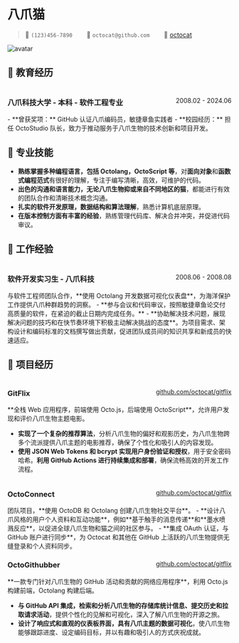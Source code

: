 # 八爪猫

> <span alt="icon">&#xe60f; </span> `(123)456-7890`&emsp;&emsp;  <span alt="icon">&#xe7ca;</span> `octocat@github.com`&emsp;&emsp; <span alt="icon">&#xe600;</span> [octocat](https://github.com/octocat)

<img alt="avatar" src="https://avatars.githubusercontent.com/u/583231?v=4">

## &#xe80c; 教育经历

<div style="display:flex;justify-content:space-between;align-items:center;">
    <h3>八爪科技大学 - 本科 - 软件工程专业</h3> 
    <p>2008.02 - 2024.06</p>
</div>
- **曾获奖项：** GitHub 认证八爪编码员，敏捷章鱼实践者
- **校园经历：** 担任 OctoStudio 队长，致力于推动服务于八爪生物的技术创新和项目开发。

## &#xecfa; 专业技能

- **熟练掌握多种编程语言，包括 Octolang，OctoScript 等**，对**面向对象**和**函数式编程范式**有很好的理解，专注于编写清晰，高效，可维护的代码。
- **出色的沟通和语言能力，无论八爪生物抑或来自不同地区的猫**，都能进行有效的团队合作和清晰技术概念沟通。
- **扎实的软件开发原理，数据结构和算法理解**，熟悉计算机底层原理。
- **在版本控制方面有丰富的经验**，熟练管理代码库、解决合并冲突，并促进代码审议。

## &#xe618; 工作经验

<div style="display:flex;justify-content:space-between;align-items:center;">
    <h3>软件开发实习生 - 八爪科技</h3> 
    <span>2008.06 - 2008.08</span>
</div>
与软件工程师团队合作，**使用 Octolang 开发数据可视化仪表盘**，为海洋保护工作提供八爪种群趋势的洞察。
- **参与会议和代码审议，按照敏捷章鱼论交付高质量的软件，在紧迫的截止日期内完成任务。**
- **协助解决技术问题，展现解决问题的技巧和在快节奏环境下积极主动解决挑战的态度**。为项目需求、架构设计和编码标准的文档撰写做出贡献，促进团队成员间的知识共享和新成员的快速适应。

## &#xe635; 项目经历

<div style="display:flex;justify-content:space-between;align-items:center;">
    <h3>GitFlix</h3> <a href="https://github.com/YiNNx/cmd-wrapped">github.com/octocat/gitflix</a>
</div>
**全栈 Web 应用程序，前端使用 Octo.js，后端使用 OctoScript**，允许用户发现和评价八爪生物主题电影。

- **实现了一个复杂的推荐算法**，分析八爪生物的偏好和观影历史，为八爪生物跨多个流派提供八爪主题的电影推荐，确保了个性化和吸引人的内容发现。
- **使用 JSON Web Tokens 和 bcrypt 实现用户身份验证和授权**，用于安全密码哈希。**利用 GitHub Actions 进行持续集成和部署**，确保流畅高效的开发工作流程。

<div style="display:flex;justify-content:space-between;align-items:center;">
    <h3>OctoConnect</h3> 
    <a href="https://github.com/YiNNx/cmd-wrapped">github.com/octocat/gitflix</a>
</div>
团队项目，**使用 OctoDB 和 Octolang 创建八爪生物社交平台**。
- **设计八爪风格的用户个人资料和互动功能**，例如**基于触手的消息传递**和**墨水喷溅反应**，以促进全球八爪生物和猫之间的社区参与。
- **集成 OAuth 认证，与 GitHub 账户进行同步**，为 Octocat 和其他在 GitHub 上活跃的八爪生物提供无缝登录和个人资料同步。

<div style="display:flex;justify-content:space-between;align-items:center;">
    <h3>OctoGithubber</h3> 
    <a href="https://github.com/YiNNx/cmd-wrapped">github.com/octocat/gitflix</a>
</div>
**一款专门针对八爪生物的 GitHub 活动和贡献的网络应用程序**，利用 Octo.js 构建前端，Octolang 构建后端。

- **与 GitHub API 集成，检索和分析八爪生物的存储库统计信息、提交历史和拉取请求活动**，提供个性化的见解和可视化，深入了解八爪生物的开源之旅。
- **设计了响应式和直观的仪表板界面，具有八爪主题的数据可视化**，使八爪生物能够跟踪进度、设定编码目标，并以有趣和吸引人的方式庆祝成就。
